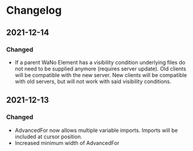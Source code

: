 # Changelog

## 2021-12-14
### Changed
- If a parent WaNo Element has a visibility condition underlying files do not need to be supplied anymore (requires server update). Old clients will be compatible with the new server. New clients will be compatible with old servers, but will not work with said visibility conditions.

## 2021-12-13
### Changed
- AdvancedFor now allows multiple variable imports. Imports will be included at cursor position.
- Increased minimum width of AdvancedFor


